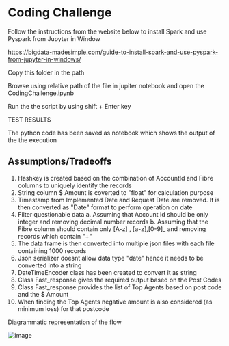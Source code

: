 <h1> Coding Challenge </h1>
Follow the instructions from the website below to install Spark and use Pyspark from Jupyter in Window

https://bigdata-madesimple.com/guide-to-install-spark-and-use-pyspark-from-jupyter-in-windows/

Copy this folder in the path

Browse using relative path of the file in jupiter notebook and open the CodingChallenge.ipynb

Run the the script by using shift + Enter key

TEST RESULTS

The python code has been saved as notebook which shows the output of the the execution

Assumptions/Tradeoffs
---------------------

1. Hashkey is created based on the combination of AccountId and Fibre columns to uniquely identify the records
2. String column $ Amount is coverted to "float" for calculation purpose
3. Timestamp from Implemented Date and Request Date are removed. It is then converted as "Date" format to perform operation on date
4. Filter questionable data
	a. Assuming that Account Id should be only integer and removing decimal number records 
	b. Assuming that the Fibre column should contain only [A-z] , [a-z],[0-9]_ and removing records which contain "+"
5. The data frame is then converted into multiple json files with each file containing 1000 records
6. Json serializer doesnt allow data type "date" hence it needs to be converted into a string
7. DateTimeEncoder class has been created to convert it as string
8. Class Fast_response gives the required output based on the Post Codes 
9. Class Fast_response provides the list of Top Agents based on post code and the $ Amount
10. When finding the Top Agents negative amount is also considered (as minimum loss) for that postcode
 
 Diagrammatic representation of the flow
 
 ![image](https://user-images.githubusercontent.com/36745871/131251233-d7735094-228b-4240-9e96-3ea11307260e.png)

 
 
